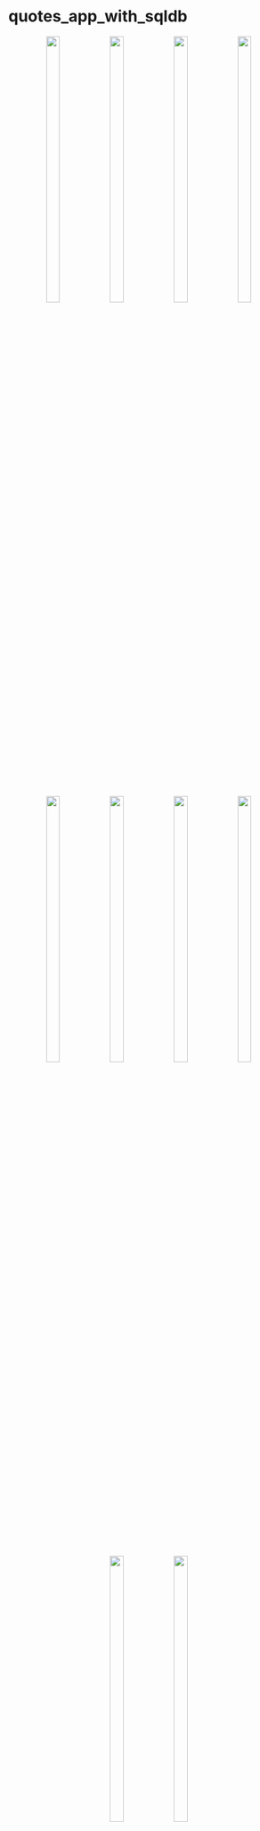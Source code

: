 # quotes_app_with_sqldb

<div align = "center">
 
    
  <img src = "https://github.com/user-attachments/assets/c6d2edc5-817e-4009-b697-2085a4888150"  height=35% width=22%  />
  <img src = "https://github.com/user-attachments/assets/4499d871-6e9d-4df0-a069-a91486bcf862"  height=35% width=22%  />
   <img src = "https://github.com/user-attachments/assets/4e1472e5-7e2e-4154-bf11-9d0d981276b4"  height=35% width=22%  />
   <img src = "https://github.com/user-attachments/assets/b4c9d909-d9ef-4311-bed1-56c337923915"  height=35% width=22%  />
   <img src = "https://github.com/user-attachments/assets/b09d9d89-ba00-43f6-8044-4519808f6c70"  height=35% width=22%  />
   <img src = "https://github.com/user-attachments/assets/9a564d4f-3273-4a26-a8ae-77b612126572"  height=35% width=22%  />
    <img src = "https://github.com/user-attachments/assets/645f3117-59e8-45fd-a47c-b9758a38f812"  height=35% width=22%  />
   <img src = "https://github.com/user-attachments/assets/646a68fb-6375-4f0d-9801-01e43a92d8a1"  height=35% width=22%  />
   <img src = "https://github.com/user-attachments/assets/d5aeccde-3c10-4065-8c36-fb14fd8135a1"  height=35% width=22%  />
   <img src = "https://github.com/user-attachments/assets/78919d3e-d3b7-41c6-974b-dc98e563fad2"  height=35% width=22%  />

  <video height="450" src="https://github.com/user-attachments/assets/6ffe431a-a91f-492a-b839-cbe8054d3444" />

</div>






